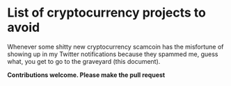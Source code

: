 # List of cryptocurrency projects to avoid

Whenever some shitty new cryptocurrency scamcoin has the misfortune of showing up in my Twitter notifications because they spammed me, guess what, you get to go to the graveyard (this document).

**Contributions welcome. Please make the pull request**
